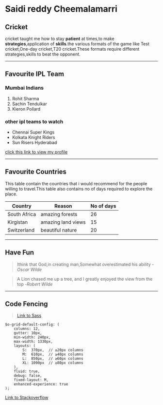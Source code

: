 # Saidi reddy Cheemalamarri
## Cricket
cricket taught me how to stay **patient** at times,to make **strategies**,application of **skills**.the various formats of the game like Test cricket,One-day cricket,T20 cricket.These formats require different strategies,skills to beat the opponent.

----

## Favourite IPL Team
### Mumbai Indians

1. Rohit Sharma
2. Sachin Tendulkar
3. Kieron Pollard

### other ipl teams to watch

- Chennai Super Kings
- Kolkata Knight Riders
- Sun Risers Hyderabad

[click this link to view my profile](https://github.com/saidi2307/assignment2-cheemalamarri/blob/main/AboutMe.md)

----

## Favourite Countries
This table contain the countries that i would recommend for the people willing to travel.This table also contains no of days required to explore the place.

| Country    |          Reason            | No of days |
|-------     |-------------------------   | ---------- |
|South Africa| amazing forests            | 26         |
|Kirgistan   | amazing land views         |15          |
|Switzerland | beautiful nature           | 20         |

----

## Have Fun
> Ithink that God,in creating man,Somewhat overestimated his ability
-*Oscar Wilde*

> A Lion chased me up a tree, and I greatly enjoyed the view from the top
-*Robert Wilde*

-----

## Code Fencing

> [Link to Sass](https://css-tricks.com/snippets/sass/deep-getset-maps/)

```
$o-grid-default-config: (
    columns: 12,
    gutter: 10px,
    min-width: 240px,
    max-width: 1330px,
    layouts: (
        S:  370px,  // ≥20px columns
        M:  610px,  // ≥40px columns
        L:  850px,  // ≥60px columns
        XL: 1090px  // ≥80px columns
    ),
    fluid: true,
    debug: false,
    fixed-layout: M,
    enhanced-experience: true
);
```
[Link to Stackoverflow](https://stackoverflow.com/questions/tagged/sass)